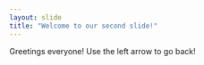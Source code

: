 ```yaml
---
layout: slide
title: "Welcome to our second slide!"
---
```

Greetings everyone!
Use the left arrow to go back!
